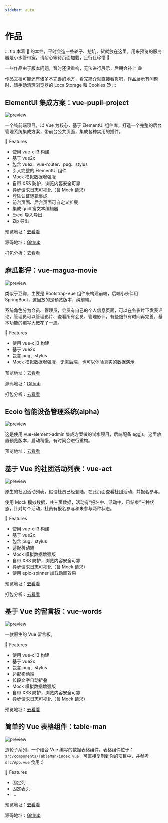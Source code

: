 ```yaml
---
sidebar: auto
---
```


# 作品

::: tip
本着 🐒 的本性，平时会造一些轮子、挖坑，货就放在这里。用来预览的服务器是小水管带宽，请耐心等待页面加载，且行且珍惜 🥂

一些作品由于版本问题，暂时还没重构，无法进行展示，后期会补上 😅

作品文档可能还有诸多不完善的地方，看完简介就直接看货吧，作品展示有问题时，请手动清理浏览器的 LocalStorage 和 Cookies 😈
:::

## ElementUI 集成方案：vue-pupil-project

![preview](./preview/vue-pupil-project.png)

一个纯前端项目，以 Vue 为核心，基于 ElementUI 组件库，打造一个完整的后台管理系统集成方案，带前台公共页面，集成各种实用的插件。

🚩 Features

- 使用 vue-cli3 构建
- 基于 vue2x
- 包含 vuex、vue-router、pug、stylus
- 引入完整的 ElementUI 组件
- Mock 模拟数据增强版
- 自带 XSS 防护，浏览内容安全可靠
- 异步请求日志可视化（含 Mock 请求）
- 登陆认证逻辑集成
- 前台页面、后台页面可自定义扩展
- 集成 quill 富文本编辑器
- Excel 导入导出
- Zip 导出

预览地址：[去看看](http://ojbk.xin/vue-pupil-project/)

源码地址：[Github](https://github.com/Aysnine/vue-pupil-project.git)

打包分析：[去看看](http://ojbk.xin/vue-pupil-project/report.html)

## 麻瓜影评：vue-magua-movie

![preview](./preview/vue-magua-movie.png)

类似于豆瓣，主要是 Bootstrap-Vue 组件来构建前端，后端小伙伴用 SpringBoot，这里放的是预览版本，纯前端。

系统角色分为会员、管理员，会员有自己的个人信息页面，可以在各影片下发表评论，管理员可以管理影片、查看所有会员、管理影评，有些细节有时间再完善，基本功能的编写大概花了一周。

🚩 Features

- 使用 vue-cli3 构建
- 基于 vue2x
- 包含 pug、stylus
- Mock 模拟数据增强版，无需后端，也可以体验真实的数据演示

预览地址：[去看看](http://ojbk.xin/vue-magua-movie/)

源码地址：[Github](https://github.com/Aysnine/vue-magua-movie.git)

打包分析：[去看看](http://ojbk.xin/vue-magua-movie/report.html)

## Ecoio 智能设备管理系统(alpha)

![preview](./preview/ecoio.png)

这是使用 vue-element-admin 集成方案做的试水项目，后端配备 eggjs，这里放置预览版本，启动稍慢，有时间会进行重构。

预览地址：[去看看](http://xrox.me:1330/)

## 基于 Vue 的社团活动列表：vue-act

![preview](./preview/vue-act.png)

原生的社团活动列表，假设社员已经登陆，在此页面查看社团活动，并报名参与。

使用 Mock 模拟数据，共三页数据，活动有“报名中、活动中、已结束”三种状态，针对每个活动，社员有报名参与和未参与两种状态。

🚩 Features

- 使用 vue-cli3 构建
- 基于 vue2x
- 包含 pug、stylus
- 适配移动端
- Mock 模拟数据增强版
- 自带 XSS 防护，浏览内容安全可靠
- 异步请求日志可视化（含 Mock 请求）
- 使用 epic-spinner 加载动画效果

预览地址：[去看看](http://ojbk.xin/vue-act/)

打包分析：[去看看](http://ojbk.xin/vue-act/report.html)

## 基于 Vue 的留言板：vue-words

![preview](./preview/vue-words.png)

一款原生的 Vue 留言板。

🚩 Features

- 使用 vue-cli3 构建
- 基于 vue2x
- 包含 pug、stylus
- 适配移动端
- 长段文字自动折叠
- Mock 模拟数据增强版
- 自带 XSS 防护，浏览内容安全可靠
- 异步请求日志可视化（含 Mock 请求）

预览地址：[去看看](http://ojbk.xin/vue-words/)

## 简单的 Vue 表格组件：table-man

![preview](./preview/table-man.png)

造轮子系列，一个结合 Vue 编写的数据表格组件。表格组件位于：`src/components/TableMan/index.vue`，可直接复制到你的项目中，并参考 `src/App.vue` 食用 :)

🚩 Features

- 固定列
- 固定表头
- ...

预览地址：[去看看](http://ojbk.xin/table-man/)

源码地址：[Github](https://github.com/Aysnine/table-man.git)

<PrettyComment />
